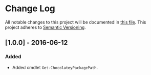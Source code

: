 # Change Log
All notable changes to this project will be documented in [this file](http://keepachangelog.com/).
This project adheres to [Semantic Versioning](http://semver.org/).

## [1.0.0] - 2016-06-12
### Added
- Added cmdlet `Get-ChocolateyPackagePath`.
